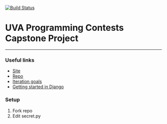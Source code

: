 [![Build Status](https://travis-ci.com/uva-slp/pccs.svg?token=aW6wnLAt24FpZ7h9WE5x&branch=master)](https://travis-ci.com/uva-slp/pccs)

# UVA Programming Contests Capstone Project

----------------------------

### Useful links
* [Site](http://pegasus.cs.virginia.edu/pccs)
* [Repo](https://github.com/uva-slp/pccs)
* [Iteration goals](http://aaronbloomfield.github.io/slp/uva/iteration-goals.html#/)
* [Getting started in Django](http://aaronbloomfield.github.io/slp/docs/django-getting-started.html)

### Setup
1. Fork repo
2. Edit secret.py
